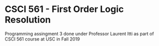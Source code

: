 # CSCI 561 - First Order Logic Resolution 
 Programming assingment 3 done under Professor Laurent Itti as part of CSCI 561 course at USC in Fall 2019
